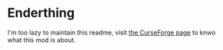 # Enderthing

I'm too lazy to maintain this readme, visit [the CurseForge page](http://minecraft.curseforge.com/projects/enderthing) to knwo what this mod is about.
